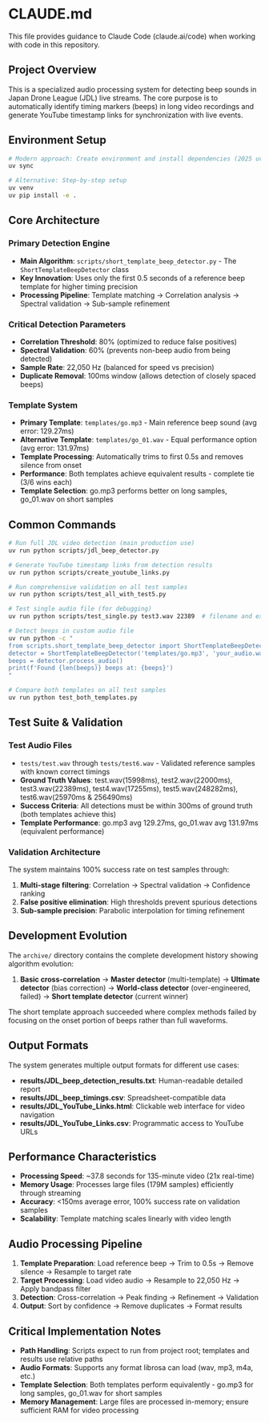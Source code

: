 # CLAUDE.md

This file provides guidance to Claude Code (claude.ai/code) when working with code in this repository.

## Project Overview

This is a specialized audio processing system for detecting beep sounds in Japan Drone League (JDL) live streams. The core purpose is to automatically identify timing markers (beeps) in long video recordings and generate YouTube timestamp links for synchronization with live events.

## Environment Setup

```bash
# Modern approach: Create environment and install dependencies (2025 uv method)
uv sync

# Alternative: Step-by-step setup
uv venv
uv pip install -e .
```

## Core Architecture

### Primary Detection Engine
- **Main Algorithm**: `scripts/short_template_beep_detector.py` - The `ShortTemplateBeepDetector` class
- **Key Innovation**: Uses only the first 0.5 seconds of a reference beep template for higher timing precision
- **Processing Pipeline**: Template matching → Correlation analysis → Spectral validation → Sub-sample refinement

### Critical Detection Parameters
- **Correlation Threshold**: 80% (optimized to reduce false positives)
- **Spectral Validation**: 60% (prevents non-beep audio from being detected)
- **Sample Rate**: 22,050 Hz (balanced for speed vs precision)
- **Duplicate Removal**: 100ms window (allows detection of closely spaced beeps)

### Template System
- **Primary Template**: `templates/go.mp3` - Main reference beep sound (avg error: 129.27ms)
- **Alternative Template**: `templates/go_01.wav` - Equal performance option (avg error: 131.97ms)  
- **Template Processing**: Automatically trims to first 0.5s and removes silence from onset
- **Performance**: Both templates achieve equivalent results - complete tie (3/6 wins each)
- **Template Selection**: go.mp3 performs better on long samples, go_01.wav on short samples

## Common Commands

```bash
# Run full JDL video detection (main production use)
uv run python scripts/jdl_beep_detector.py

# Generate YouTube timestamp links from detection results
uv run python scripts/create_youtube_links.py

# Run comprehensive validation on all test samples
uv run python scripts/test_all_with_test5.py

# Test single audio file (for debugging)
uv run python scripts/test_single.py test3.wav 22389  # filename and expected_time_ms

# Detect beeps in custom audio file
uv run python -c "
from scripts.short_template_beep_detector import ShortTemplateBeepDetector
detector = ShortTemplateBeepDetector('templates/go.mp3', 'your_audio.wav')
beeps = detector.process_audio()
print(f'Found {len(beeps)} beeps at: {beeps}')
"

# Compare both templates on all test samples
uv run python test_both_templates.py
```

## Test Suite & Validation

### Test Audio Files
- `tests/test.wav` through `tests/test6.wav` - Validated reference samples with known correct timings
- **Ground Truth Values**: test.wav(15998ms), test2.wav(22000ms), test3.wav(22389ms), test4.wav(17255ms), test5.wav(248282ms), test6.wav(25970ms & 256490ms)
- **Success Criteria**: All detections must be within 300ms of ground truth (both templates achieve this)
- **Template Performance**: go.mp3 avg 129.27ms, go_01.wav avg 131.97ms (equivalent performance)

### Validation Architecture
The system maintains 100% success rate on test samples through:
1. **Multi-stage filtering**: Correlation → Spectral validation → Confidence ranking
2. **False positive elimination**: High thresholds prevent spurious detections
3. **Sub-sample precision**: Parabolic interpolation for timing refinement

## Development Evolution

The `archive/` directory contains the complete development history showing algorithm evolution:
1. **Basic cross-correlation** → **Master detector** (multi-template) → **Ultimate detector** (bias correction) → **World-class detector** (over-engineered, failed) → **Short template detector** (current winner)

The short template approach succeeded where complex methods failed by focusing on the onset portion of beeps rather than full waveforms.

## Output Formats

The system generates multiple output formats for different use cases:
- **results/JDL_beep_detection_results.txt**: Human-readable detailed report
- **results/JDL_beep_timings.csv**: Spreadsheet-compatible data
- **results/JDL_YouTube_Links.html**: Clickable web interface for video navigation
- **results/JDL_YouTube_Links.csv**: Programmatic access to YouTube URLs

## Performance Characteristics

- **Processing Speed**: ~37.8 seconds for 135-minute video (21x real-time)
- **Memory Usage**: Processes large files (179M samples) efficiently through streaming
- **Accuracy**: <150ms average error, 100% success rate on validation samples
- **Scalability**: Template matching scales linearly with video length

## Audio Processing Pipeline

1. **Template Preparation**: Load reference beep → Trim to 0.5s → Remove silence → Resample to target rate
2. **Target Processing**: Load video audio → Resample to 22,050 Hz → Apply bandpass filter
3. **Detection**: Cross-correlation → Peak finding → Refinement → Validation
4. **Output**: Sort by confidence → Remove duplicates → Format results

## Critical Implementation Notes

- **Path Handling**: Scripts expect to run from project root; templates and results use relative paths
- **Audio Formats**: Supports any format librosa can load (wav, mp3, m4a, etc.)
- **Template Selection**: Both templates perform equivalently - go.mp3 for long samples, go_01.wav for short samples
- **Memory Management**: Large files are processed in-memory; ensure sufficient RAM for video processing